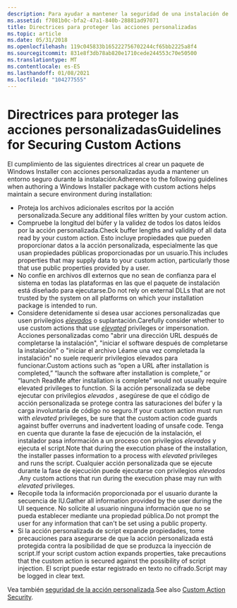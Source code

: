 ```yaml
---
description: Para ayudar a mantener la seguridad de una instalación de software, siga estas instrucciones al crear una Windows Installer acción personalizada.
ms.assetid: f7081b0c-bfa2-47a1-840b-28881ad97071
title: Directrices para proteger las acciones personalizadas
ms.topic: article
ms.date: 05/31/2018
ms.openlocfilehash: 119c045833b165222756702244cf65bb2225a8f4
ms.sourcegitcommit: 831e8f3db78ab820e1710cede244553c70e50500
ms.translationtype: MT
ms.contentlocale: es-ES
ms.lasthandoff: 01/08/2021
ms.locfileid: "104277555"
---
```

# <a name="guidelines-for-securing-custom-actions"></a><span data-ttu-id="8f7b7-103">Directrices para proteger las acciones personalizadas</span><span class="sxs-lookup"><span data-stu-id="8f7b7-103">Guidelines for Securing Custom Actions</span></span>

<span data-ttu-id="8f7b7-104">El cumplimiento de las siguientes directrices al crear un paquete de Windows Installer con acciones personalizadas ayuda a mantener un entorno seguro durante la instalación:</span><span class="sxs-lookup"><span data-stu-id="8f7b7-104">Adherence to the following guidelines when authoring a Windows Installer package with custom actions helps maintain a secure environment during installation:</span></span>

-   <span data-ttu-id="8f7b7-105">Proteja los archivos adicionales escritos por la acción personalizada.</span><span class="sxs-lookup"><span data-stu-id="8f7b7-105">Secure any additional files written by your custom action.</span></span>
-   <span data-ttu-id="8f7b7-106">Compruebe la longitud del búfer y la validez de todos los datos leídos por la acción personalizada.</span><span class="sxs-lookup"><span data-stu-id="8f7b7-106">Check buffer lengths and validity of all data read by your custom action.</span></span> <span data-ttu-id="8f7b7-107">Esto incluye propiedades que pueden proporcionar datos a la acción personalizada, especialmente las que usan propiedades públicas proporcionadas por un usuario.</span><span class="sxs-lookup"><span data-stu-id="8f7b7-107">This includes properties that may supply data to your custom action, particularly those that use public properties provided by a user.</span></span>
-   <span data-ttu-id="8f7b7-108">No confíe en archivos dll externos que no sean de confianza para el sistema en todas las plataformas en las que el paquete de instalación está diseñado para ejecutarse.</span><span class="sxs-lookup"><span data-stu-id="8f7b7-108">Do not rely on external DLLs that are not trusted by the system on all platforms on which your installation package is intended to run.</span></span>
-   <span data-ttu-id="8f7b7-109">Considere detenidamente si desea usar acciones personalizadas que usen privilegios [*elevados*](e-gly.md) o suplantación.</span><span class="sxs-lookup"><span data-stu-id="8f7b7-109">Carefully consider whether to use custom actions that use [*elevated*](e-gly.md) privileges or impersonation.</span></span> <span data-ttu-id="8f7b7-110">Acciones personalizadas como "abrir una dirección URL después de completarse la instalación", "iniciar el software después de completarse la instalación" o "iniciar el archivo Léame una vez completada la instalación" no suele requerir privilegios elevados para funcionar.</span><span class="sxs-lookup"><span data-stu-id="8f7b7-110">Custom actions such as “open a URL after installation is completed,” “launch the software after installation is complete,” or “launch ReadMe after installation is complete” would not usually require elevated privileges to function.</span></span> <span data-ttu-id="8f7b7-111">Si la acción personalizada se debe ejecutar con privilegios *elevados* , asegúrese de que el código de acción personalizada se protege contra las saturaciones del búfer y la carga involuntaria de código no seguro.</span><span class="sxs-lookup"><span data-stu-id="8f7b7-111">If your custom action must run with *elevated* privileges, be sure that the custom action code guards against buffer overruns and inadvertent loading of unsafe code.</span></span> <span data-ttu-id="8f7b7-112">Tenga en cuenta que durante la fase de ejecución de la instalación, el instalador pasa información a un proceso con privilegios *elevados* y ejecuta el script.</span><span class="sxs-lookup"><span data-stu-id="8f7b7-112">Note that during the execution phase of the installation, the installer passes information to a process with *elevated* privileges and runs the script.</span></span> <span data-ttu-id="8f7b7-113">Cualquier acción personalizada que se ejecute durante la fase de ejecución puede ejecutarse con privilegios *elevados* .</span><span class="sxs-lookup"><span data-stu-id="8f7b7-113">Any custom actions that run during the execution phase may run with *elevated* privileges.</span></span>
-   <span data-ttu-id="8f7b7-114">Recopile toda la información proporcionada por el usuario durante la secuencia de IU.</span><span class="sxs-lookup"><span data-stu-id="8f7b7-114">Gather all information provided by the user during the UI sequence.</span></span> <span data-ttu-id="8f7b7-115">No solicite al usuario ninguna información que no se pueda establecer mediante una propiedad pública.</span><span class="sxs-lookup"><span data-stu-id="8f7b7-115">Do not prompt the user for any information that can't be set using a public property.</span></span>
-   <span data-ttu-id="8f7b7-116">Si la acción personalizada de script expande propiedades, tome precauciones para asegurarse de que la acción personalizada está protegida contra la posibilidad de que se produzca la inyección de script.</span><span class="sxs-lookup"><span data-stu-id="8f7b7-116">If your script custom action expands properties, take precautions that the custom action is secured against the possibility of script injection.</span></span> <span data-ttu-id="8f7b7-117">El script puede estar registrado en texto no cifrado.</span><span class="sxs-lookup"><span data-stu-id="8f7b7-117">Script may be logged in clear text.</span></span>

<span data-ttu-id="8f7b7-118">Vea también [seguridad de la acción personalizada](custom-action-security.md).</span><span class="sxs-lookup"><span data-stu-id="8f7b7-118">See also [Custom Action Security](custom-action-security.md).</span></span>

 

 



